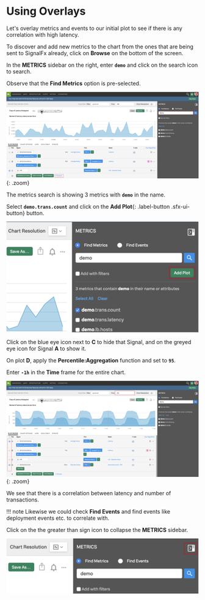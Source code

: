 # Using Overlays

Let's overlay metrics and events to our initial plot to see if there is any correlation with high latency.

To discover and add new metrics to the chart from the ones that are being sent to SignalFx already, click on **Browse** on the bottom of the screen.

In the **METRICS** sidebar on the right, enter **`demo`** and click on the search icon to search.

Observe that the **Find Metrics** option is pre-selected.

![Find metrics](../images/dashboards/M1-l1-25.png){: .zoom}

The metrics search is showing 3 metrics with **`demo`** in the name.

Select **`demo.trans.count`** and click on the **Add Plot**{: .label-button .sfx-ui-button} button.

![Add Plot](../images/dashboards/M1-l1-26.png)

Click on the blue eye icon next to **C** to hide that Signal, and on the greyed eye icon for Signal **A** to show it.

On plot **D**, apply the **Percentile:Aggregation** function and set to **`95`**.

Enter **`-1h`** in the **Time** frame for the entire chart.

![Aggregation](../images/dashboards/M1-l1-27.png){: .zoom}

We see that there is a correlation between latency and number of transactions.

!!! note
    Likewise we could check **Find Events** and find events like deployment events etc. to correlate with.

Click on the the greater than sign icon to collapse the **METRICS** sidebar.

![Collapse Sidebar](../images/dashboards/M1-l1-28.png)
